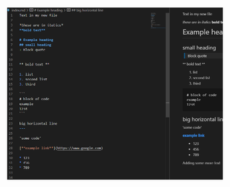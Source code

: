 ![Image](https://github.com/andrewdai1/cse15l-lab-reports/blob/main/Screenshot%202022-01-13%20141159.png)